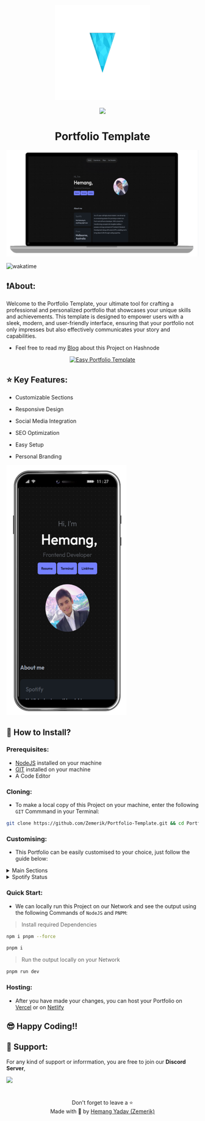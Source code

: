 <p align = "center">

<img src = "public/logo.png" style = "height:250px;width:250px">

<br>

<br>

<img src = "https://skillicons.dev/icons?i=svelte,javascript,typescript,scss,css,html,vite,nodejs,pnpm,vscode,netlify,vercel,discord,github&perline=25">

</p>

<h1 align = "center">
  Portfolio Template
</h1>

<p align = "center">
  <img src = "public/screenshot_laptop.png" alt = "Laptop Screenshot" />
</p>

![wakatime](https://wakatime.com/badge/user/9860690e-8928-4746-844c-c2924f121f2d/project/5de3fb2c-df6d-40a8-95d9-15ac29c773f2.svg)

## ❗About:

Welcome to the Portfolio Template, your ultimate tool for crafting a professional and personalized portfolio that showcases your unique skills and achievements. This template is designed to empower users with a sleek, modern, and user-friendly interface, ensuring that your portfolio not only impresses but also effectively communicates your story and capabilities.

- Feel free to read my [Blog](https://zemerik.hashnode.dev/building-your-portfolio-in-2025) about this Project on Hashnode

<div align = "center">

[![Easy Portfolio Template](https://ytcards.demolab.com/?id=l-ePe_MJU-s&title=Easy+Portfolio+Template&lang=en&timestamp=1731829549&background_color=%230d1117&title_color=%23ffffff&stats_color=%23dedede&max_title_lines=1&width=250&border_radius=5&duration=184 "Easy Portfolio Template")](https://www.youtube.com/watch?v=l-ePe_MJU-s)

</div>

## ⭐ Key Features:

- Customizable Sections

- Responsive Design

- Social Media Integration

- SEO Optimization

- Easy Setup

- Personal Branding

![Phone Screenshot](public/screenshot_phone.png)

## 🤝 How to Install?

### Prerequisites:

- [NodeJS](https://nodejs.org) installed on your machine
- [GIT](https://git-scm.com) installed on your machine
- A Code Editor

### Cloning:

- To make a local copy of this Project on your machine, enter the following `GIT` Commmand in your Terminal:

```bash
git clone https://github.com/Zemerik/Portfolio-Template.git && cd Portfolio-Template
```

### Customising:

- This Portfolio can be easily customised to your choice, just follow the guide below:

<details>

<summary>
  Main Sections
</summary>

<br>

|                     Image                 |      Section    |                                 File                        |       Lines     |
| ----------------------------------------- | --------------  | ----------------------------------------------------------- | --------------  |
| ![Nabar](public/navbar.png)               | Navbar          | `src/routes/Head.svelte`                                    | **30 - 47**     |
| ![Home](public/welcome.png)               | Home            | `src/routes/+page.svelte`                                   | **27-52**       |
| ![About Me](public/aboutme.png)           | About Me        | `src/routes/+page.svelte`                                   | **54 - 99**     |
| ![Projects](public/projects.png)          | Projects        | `src/routes/Work.svelte`                                    | **3 - 28**      |
| ![Contact Me](public/contactme.png)       | Contact Me      | `src/routes/+page.svelte`                                   | **107 - 114**   |
| ![Experiences](public/experiences.png)    | Experiences     | `src/routes/Experience.svelte`                              | **27-52**       |
| ![Footer](public/footer.png)              | Footer          | `src/routes/Footer.svelte`                                  | **52 - 75**     |
| ![Seo](public/seo.png)                    | SEO             | `src/routes/+page.svelte` & `src/routes/hire/+page.svelte`  | **25** & **6**  |

</details>

<details>

<summary>
  Spotify Status
</summary>

<br>

1. Join the [Lanyard](https://github.com/Phineas/lanyard) Discord Server, 
      - https://discord.com/invite/UrXF2cfJ7F
2. Head over to `src/routes/spotify.ts` and locate line **62**. 
3. Remove *1018816958587748383* and paste **YOUR DISCORD ACCOUNT ID** after `/users/`.

> Thanks to [Lanyard](https://lanyard.eggsy.xyz/) for making this possiblle!

</details>

### Quick Start:

- We can locally run this Project on our Network and see the output using the following Commands of `NodeJS` and `PNPM`:

> Install required Dependencies

```bash
npm i pnpm --force
```

```bash
pnpm i
```

> Run the output locally on your Network

```bash
pnpm run dev
```

### Hosting:

- After you have made your changes, you can host your Portfolio on [Vercel](https://vercel.com) or on [Netlify](https://www.netlify.com)

## 😎 Happy Coding!!

## 💁 Support:

For any kind of support or inforrmation, you are free to join our **Discord Server**,

<a href = "https://discord.gg/UF9KsmuGbr">
  <img src = "https://invidget.switchblade.xyz/UF9KsmuGbr">
</a>

#

<p align = "center">
  Don't forget to leave a ⭐
  <br>
  Made with 💖 by <a href = "https://github.com/Zemerik">Hemang Yadav (Zemerik)</a>
</p>
